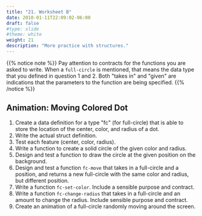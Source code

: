 ```yaml
---
title: "21. Worksheet B"
date: 2018-01-11T22:09:02-06:00
draft: false
#type: slide
#theme: white
weight: 21
description: "More practice with structures."
---
```


{{% notice note %}}
Pay attention to contracts for the functions you are asked to write. When a `full-circle` is mentioned, that means the data type that you defined in question 1 and 2. Both "takes in" and "given" are indications that the parameters to the function are being specified.
{{% /notice %}}

## Animation: Moving Colored Dot

1. Create a data definition for a type "fc" (for full-circle) that is able to store the location of the center, color, and radius of a dot.
2. Write the actual struct definition.
3. Test each feature (center, color, radius).
4. Write a function to create a solid circle of the given color and radius.
5. Design and test a function to draw the circle at the given position on the background.
6. Design and test a function `fc-move` that takes in a full-circle and a position, and returns a new full-circle with the same color and radius, but different position.
7. Write a function `fc-set-color`. Include a sensible purpose and contract.
8. Write a function `fc-change-radius` that takes in a full-circle and an amount to change the radius. Include sensible purpose and contract.
9. Create an animation of a full-circle randomly moving around the screen. 
